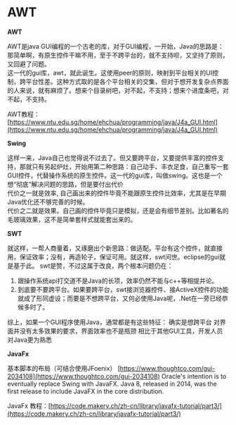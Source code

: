 # AWT

**AWT**

AWT是java GUI编程的一个古老的库，对于GUI编程，一开始，Java的思路是：那简单啊，有原生控件干嘛不用，至于不跨平台的，就不支持呗，又坚持了原则，又回避了问题。  
这一代的gui库，awt，就此诞生。这使用peer的原则，映射到平台相关的UI控制，跨平台性差。这种方式取的是各个平台相关的交集，但对于想开发复杂点界面的人来说，就有麻烦了。想来个目录树吧，对不起，不支持；想来个进度条吧，对不起，不支持。

AWT教程：[https://www.ntu.edu.sg/home/ehchua/programming/java/J4a_GUI.html](https://www.ntu.edu.sg/home/ehchua/programming/java/J4a_GUI.html)

**Swing**

这样一来，Java自己也觉得说不过去了。但又要跨平台，又要提供丰富的控件支持，那就只有另起炉灶，开始用第二种思路：自己动手、丰衣足食，自己重写一套GUI控件，代替操作系统的原生控件。这一代的gui库，叫做swing。这也是一个想“彻底”解决问题的思路，但是要付出代价  
代价之一就是效率, 自己画出来的控件毕竟不能跟原生控件比效率，尤其是在早期Java优化还不够完善的时候。  
代价之二就是效果。自己画的控件毕竟只是模拟，还是会有细节差别。比如著名的毛玻璃效果，这不是简单套样式就能套出来的。

**SWT**

就这样，一帮人商量着，又琢磨出个新思路：做适配。平台有这个控件，就直接用，保证效率；没有，再造轮子，保证可用。就这样，swt问世。eclipse的gui就是基于此。
swt是赞，不过这属于改良，两个根本问题仍在：  
1. 跟操作系统api打交道不是Java的长项，效率仍然不能与c++等相提并论。
2. 到底要不要跨平台。如果要跨平台，swt接浏览器控件、接ActiveX控件的功能就成了形同虚设；而要是不想跨平台，又何必使用Java呢，.Net在一旁已经恭候多时了。

综上，如果一个GUI程序使用Java，通常都是有这些特征：
确实是想跨平台
对界面并没有太多效果的要求，界面效率也不是瓶颈
相比于其他GUI工具，开发人员对Java更为熟悉


**JavaFx**

基本脚本的布局（可结合使用JFoenix） [https://www.thoughtco.com/gui-2034108](https://www.thoughtco.com/gui-2034108)
Oracle's intention is to eventually replace Swing with JavaFX. Java 8, released in 2014, was the first release to include JavaFX in the core distribution.

JavaFx 教程：[https://code.makery.ch/zh-cn/library/javafx-tutorial/part3/](https://code.makery.ch/zh-cn/library/javafx-tutorial/part3/)

